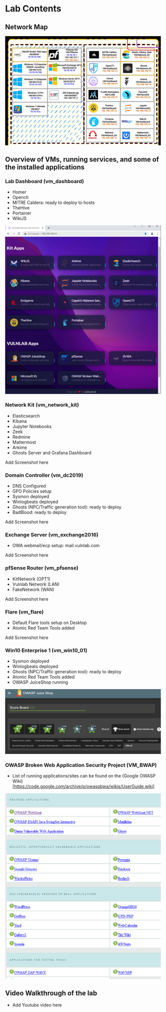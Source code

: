 # Lab Contents

## Network Map

<p align="center"><img src="/images/homelab_apps.png?raw=true"/></p>


## Overview of VMs, running services, and some of the installed applications

### Lab Dashboard (vm_dashboard)
- Homer
- Opencti
- MITRE Caldera: ready to deploy to hosts
- TheHive
- Portainer
- WikiJS

<p align="center"><img src="/images/dashboard.png?raw=true"/></p>

### Network Kit (vm_network_kit)
- Elasticsearch
- Kibana
- Jupyter Notebooks
- Zeek
- Redmine
- Mattermost
- Arkime
- Ghosts Server and Grafana Dashboard

Add Screenshot here
 
### Domain Controller (vm_dc2019)
- DNS Configured
- GPO Policies setup
- Sysmon deployed
- Winlogbeats deployed
- Ghosts (NPC/Traffic generation tool): ready to deploy
- BadBlood: ready to deploy

Add Screenshot here

### Exchange Server (vm_exchange2016)
- OWA webmail/ecp setup: mail.vulnlab.com

Add Screenshot here

### pfSense Router (vm_pfsense)
- KitNetwork (OPT1)
- Vulnlab Network (LAN)
- FakeNetwork (WAN)

Add Screenshot here

### Flare (vm_flare)
- Default Flare tools setup on Desktop
- Atomic Red Team Tools added

Add Screenshot here


### Win10 Enterprise 1 (vm_win10_01)
- Sysmon deployed
- Winlogbeats deployed
- Ghosts (NPC/Traffic generation tool): ready to deploy
- Atomic Red Team Tools added
- OWASP JuiceShop running

<p align="center"><img src="/images/juiceshop.png?raw=true"/></p>


### OWASP Broken Web Application Security Project (VM_BWAP)
- List of running applications/sites can be found on the (Google OWASP Wiki)[https://code.google.com/archive/p/owaspbwa/wikis/UserGuide.wiki]

<p align="center"><img src="/images/owasp_bwa.png?raw=true"/></p>


## Video Walkthrough of the lab
- Add Youtube video here